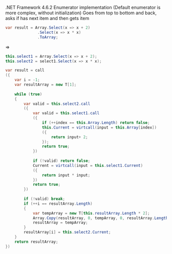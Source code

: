 .NET Framework 4.6.2 Enumerator implementation (Default enumerator is more complex, without initialization)
Goes from top to bottom and back, asks if has next item and then gets item

```cs
var result = Array.Select(x => x + 2)
			  .Select(x => x * x)
			  .ToArray;
```

=>

```cs
this.select1 = Array.Select(x => x + 2);
this.select2 = select1.Select(x => x * x);

var result = call
({
	var i = -1;		
	var resultArray = new T[1];
		
	while (true)
	{
		var valid = this.select2.call
		({
			var valid = this.select1.call
			({
				if (++index == this.Array.Length) return false;
				this.Current = virtcall(input = this.Array[index]) 
				({
					return input+ 2;
				});
				return true;
			})
			
			if (!valid) return false;
			Current = virtcall(input = this.select1.Current) 
			({
				return input * input;
			})
			return true;
		})
		
		if (!valid) break;
		if (++i == resultArray.Length)
		{
			var tempArray = new T[this.resultArray.Length * 2];
			Array.Copy(resultArray, 0, tempArray, 0, resultArray.Length);
			resultArray = tempArray;
		}
		resultArray[i] = this.select2.Current;
	}
	return resultArray;
})
```
